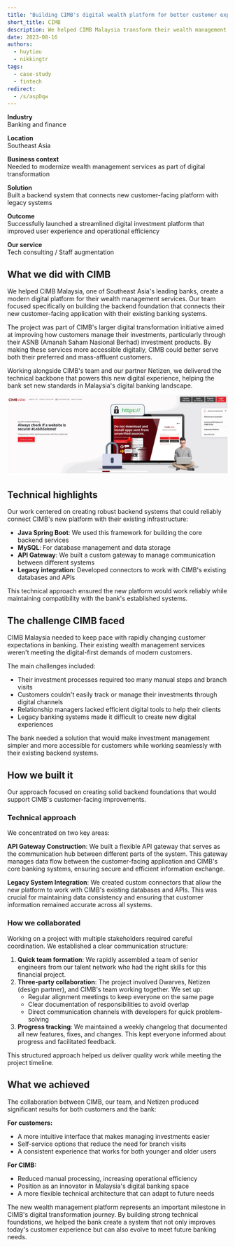 ```yaml
---
title: "Building CIMB's digital wealth platform for better customer experience"
short_title: CIMB
description: We helped CIMB Malaysia transform their wealth management services by building a robust backend system that connects their new user-friendly platform with existing bank systems, enabling customers to manage investments more easily.
date: 2023-08-16
authors:
  - huytieu
  - nikkingtr
tags:
  - case-study
  - fintech
redirect:
  - /s/aspDqw
---
```


**Industry**\
Banking and finance

**Location**\
Southeast Asia

**Business context**\
Needed to modernize wealth management services as part of digital transformation

**Solution**\
Built a backend system that connects new customer-facing platform with legacy systems

**Outcome**\
Successfully launched a streamlined digital investment platform that improved user experience and operational efficiency

**Our service**\
Tech consulting / Staff augmentation

## What we did with CIMB

We helped CIMB Malaysia, one of Southeast Asia's leading banks, create a modern digital platform for their wealth management services. Our team focused specifically on building the backend foundation that connects their new customer-facing application with their existing banking systems.

The project was part of CIMB's larger digital transformation initiative aimed at improving how customers manage their investments, particularly through their ASNB (Amanah Saham Nasional Berhad) investment products. By making these services more accessible digitally, CIMB could better serve both their preferred and mass-affluent customers.

Working alongside CIMB's team and our partner Netizen, we delivered the technical backbone that powers this new digital experience, helping the bank set new standards in Malaysia's digital banking landscape.

![CIMB's digital wealth management platform interface](assets/cimb-wealth-platform.webp)

## Technical highlights

Our work centered on creating robust backend systems that could reliably connect CIMB's new platform with their existing infrastructure:

- **Java Spring Boot**: We used this framework for building the core backend services
- **MySQL**: For database management and data storage
- **API Gateway**: We built a custom gateway to manage communication between different systems
- **Legacy integration**: Developed connectors to work with CIMB's existing databases and APIs

This technical approach ensured the new platform would work reliably while maintaining compatibility with the bank's established systems.

## The challenge CIMB faced

CIMB Malaysia needed to keep pace with rapidly changing customer expectations in banking. Their existing wealth management services weren't meeting the digital-first demands of modern customers.

The main challenges included:

- Their investment processes required too many manual steps and branch visits
- Customers couldn't easily track or manage their investments through digital channels
- Relationship managers lacked efficient digital tools to help their clients
- Legacy banking systems made it difficult to create new digital experiences

The bank needed a solution that would make investment management simpler and more accessible for customers while working seamlessly with their existing backend systems.

## How we built it

Our approach focused on creating solid backend foundations that would support CIMB's customer-facing improvements.

### Technical approach

We concentrated on two key areas:

**API Gateway Construction**: We built a flexible API gateway that serves as the communication hub between different parts of the system. This gateway manages data flow between the customer-facing application and CIMB's core banking systems, ensuring secure and efficient information exchange.

**Legacy System Integration**: We created custom connectors that allow the new platform to work with CIMB's existing databases and APIs. This was crucial for maintaining data consistency and ensuring that customer information remained accurate across all systems.

### How we collaborated

Working on a project with multiple stakeholders required careful coordination. We established a clear communication structure:

1. **Quick team formation**: We rapidly assembled a team of senior engineers from our talent network who had the right skills for this financial project.
2. **Three-party collaboration**: The project involved Dwarves, Netizen (design partner), and CIMB's team working together. We set up:
   - Regular alignment meetings to keep everyone on the same page
   - Clear documentation of responsibilities to avoid overlap
   - Direct communication channels with developers for quick problem-solving
3. **Progress tracking**: We maintained a weekly changelog that documented all new features, fixes, and changes. This kept everyone informed about progress and facilitated feedback.

This structured approach helped us deliver quality work while meeting the project timeline.

## What we achieved

The collaboration between CIMB, our team, and Netizen produced significant results for both customers and the bank:

**For customers:**

- A more intuitive interface that makes managing investments easier
- Self-service options that reduce the need for branch visits
- A consistent experience that works for both younger and older users

**For CIMB:**

- Reduced manual processing, increasing operational efficiency
- Position as an innovator in Malaysia's digital banking space
- A more flexible technical architecture that can adapt to future needs

The new wealth management platform represents an important milestone in CIMB's digital transformation journey. By building strong technical foundations, we helped the bank create a system that not only improves today's customer experience but can also evolve to meet future banking needs.

